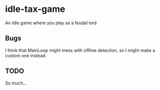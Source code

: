 # idle-tax-game
An idle game where you play as a feudal lord

## Bugs
I think that MainLoop might mess with offline detection, so I might make a custom one instead.

## TODO
So much...
